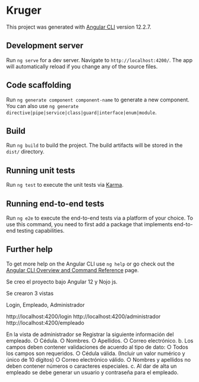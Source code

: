 # Kruger

This project was generated with [Angular CLI](https://github.com/angular/angular-cli) version 12.2.7.

## Development server

Run `ng serve` for a dev server. Navigate to `http://localhost:4200/`. The app will automatically reload if you change any of the source files.

## Code scaffolding

Run `ng generate component component-name` to generate a new component. You can also use `ng generate directive|pipe|service|class|guard|interface|enum|module`.

## Build

Run `ng build` to build the project. The build artifacts will be stored in the `dist/` directory.

## Running unit tests

Run `ng test` to execute the unit tests via [Karma](https://karma-runner.github.io).

## Running end-to-end tests

Run `ng e2e` to execute the end-to-end tests via a platform of your choice. To use this command, you need to first add a package that implements end-to-end testing capabilities.

## Further help

To get more help on the Angular CLI use `ng help` or go check out the [Angular CLI Overview and Command Reference](https://angular.io/cli) page.

Se creo el proyecto bajo Angular 12 y Nojo js.

Se crearon 3 vistas

Login, Empleado, Administrador

http://localhost:4200/login
http://localhost:4200/administrador
http://localhost:4200/empleado

En la vista de administrador se Registrar la siguiente información del empleado.
○ Cédula.
○ Nombres.
○ Apellidos.
○ Correo electrónico.
b. Los campos deben contener validaciones de acuerdo al tipo de dato:
○ Todos los campos son requeridos.
○ Cédula válida. (Incluir un valor numérico y único de 10 dígitos)
○ Correo electrónico válido.
○ Nombres y apellidos no deben contener números o caracteres especiales.
c. Al dar de alta un empleado se debe generar un usuario y contraseña para el empleado.
 